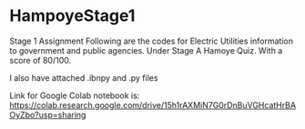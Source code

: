 # HampoyeStage1
Stage 1 Assignment
Following are the codes for Electric Utilities information to government and public agencies.
Under Stage A Hamoye Quiz.
With a score of 80/100.

I also have attached .ibnpy and .py files

Link for Google Colab notebook is:
https://colab.research.google.com/drive/15h1rAXMiN7G0rDnBuVGHcatHrBAOyZbo?usp=sharing

